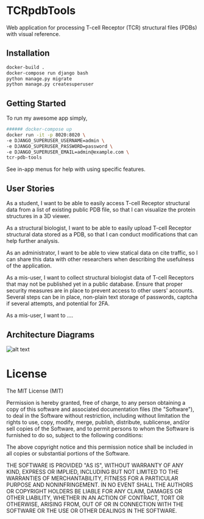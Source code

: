 # TCRpdbTools
Web application for processing T-cell Receptor (TCR) structural files (PDBs) with visual reference.

## Installation
```bash
docker-build .
docker-compose run django bash
python manage.py migrate
python manage.py createsuperuser
```

## Getting Started
To run my awesome app simply,
```bash
###### docker-compose up
docker run -it -p 8020:8020 \
-e DJANGO_SUPERUSER_USERNAME=admin \
-e DJANGO_SUPERUSER_PASSWORD=password \
-e DJANGO_SUPERUSER_EMAIL=admin@example.com \
tcr-pdb-tools
```
See in-app menus for help with using specific features.

## User Stories
As a student, I want to be able to easily access T-cell Receptor structural data from a list of existing public PDB file, so that I can visualize the protein structures in a 3D viewer.

As a structural biologist, I want to be able to easily upload T-cell Receptor structural data stored as a PDB, so that I can conduct modifications that can help further analysis.

As an administrator, I want to be able to view statical data on cite traffic, so I can share this data with other researchers when describing the usefulness of the application.

As a mis-user, I want to collect structural biologist data of T-cell Receptors that may not be published yet in a public database.
    Ensure that proper security measures are in place to prevent access to other users' accounts. Several steps can be in place, non-plain text storage of passwords, captcha if several attempts, and potential for 2FA.

As a mis-user, I want to ....

## Architecture Diagrams
![alt text](https://github.com/aseamann/tcr-pdb-tools/blob/main/Resources/WebpageDesign.png?raw=true)

# License
The MIT License (MIT)

Permission is hereby granted, free of charge, to any person obtaining a copy of this software and associated documentation files (the "Software"), to deal in the Software without restriction, including without limitation the rights to use, copy, modify, merge, publish, distribute, sublicense, and/or sell copies of the Software, and to permit persons to whom the Software is furnished to do so, subject to the following conditions:

The above copyright notice and this permission notice shall be included in all copies or substantial portions of the Software.

THE SOFTWARE IS PROVIDED "AS IS", WITHOUT WARRANTY OF ANY KIND, EXPRESS OR IMPLIED, INCLUDING BUT NOT LIMITED TO THE WARRANTIES OF MERCHANTABILITY, FITNESS FOR A PARTICULAR PURPOSE AND NONINFRINGEMENT. IN NO EVENT SHALL THE AUTHORS OR COPYRIGHT HOLDERS BE LIABLE FOR ANY CLAIM, DAMAGES OR OTHER LIABILITY, WHETHER IN AN ACTION OF CONTRACT, TORT OR OTHERWISE, ARISING FROM, OUT OF OR IN CONNECTION WITH THE SOFTWARE OR THE USE OR OTHER DEALINGS IN THE SOFTWARE.
